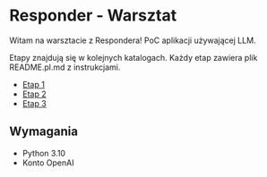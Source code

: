 # Responder - Warsztat


Witam na warsztacie z Respondera! PoC aplikacji używającej LLM.

Etapy znajdują się w kolejnych katalogach. Każdy etap zawiera plik README.pl.md z instrukcjami.

* [Etap 1](chapters/ch1/README.pl.md)
* [Etap 2](chapters/ch2/README.pl.md)
* [Etap 3](chapters/ch3/README.pl.md)

## Wymagania

* Python 3.10
* Konto OpenAI